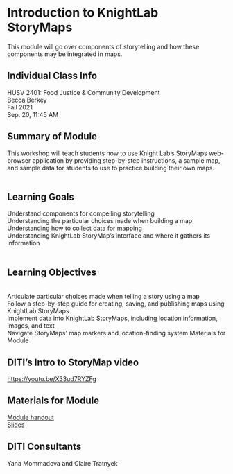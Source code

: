 # Introduction to KnightLab StoryMaps
This module will go over components of storytelling and how these components may be integrated in maps.

## Individual Class Info
HUSV 2401: Food Justice & Community Development
<br>
Becca Berkey
<br>
Fall 2021
<br>
Sep. 20, 11:45 AM
<br>

## Summary of Module
This workshop will teach students how to use Knight Lab’s StoryMaps web-browser application by providing step-by-step instructions, a sample map, and sample data for students to use to practice building their own maps.
<br> 
<br>

## Learning Goals
Understand components for compelling storytelling
<br> 
Understanding the particular choices made when building a map
<br>
Understanding how to collect data for mapping
<br>
Understanding KnightLab StoryMap’s interface and where it gathers its information
<br>
<br>



## Learning Objectives
<br> 
Articulate particular choices made when telling a story using a map
<br>
Follow a step-by-step guide for creating, saving, and publishing maps using KnightLab StoryMaps
<br>
Implement data into KnightLab StoryMaps, including location information, images, and text
<br>
Navigate StoryMaps’ map markers and location-finding system
Materials for Module



## DITI’s Intro to StoryMap video
 https://youtu.be/X33ud7RYZFg 


## Materials for Module


[Module handout](https://github.com/NULabNortheastern/digitalassignmentshowcase/blob/master/mapping/food_justice_fall2021_berkey/Handout_Storymap-Spreadsheet-Template.pdf)
<br/>
[Slides](https://github.com/NULabNortheastern/digitalassignmentshowcase/blob/master/mapping/food_justice_fall2021_berkey/StoryMap_slides.pdf)
<br/>



## DITI Consultants
Yana Mommadova and Claire Tratnyek 
